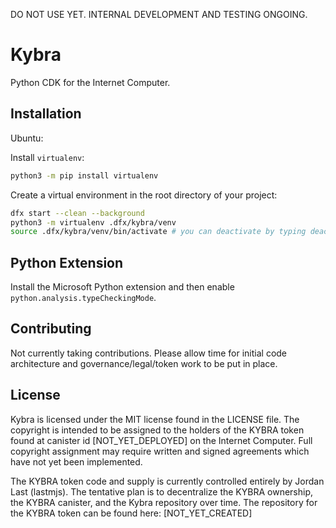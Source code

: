 DO NOT USE YET. INTERNAL DEVELOPMENT AND TESTING ONGOING.

# Kybra

Python CDK for the Internet Computer.

## Installation

Ubuntu:

Install `virtualenv`:

```bash
python3 -m pip install virtualenv
```

Create a virtual environment in the root directory of your project:

```bash
dfx start --clean --background
python3 -m virtualenv .dfx/kybra/venv
source .dfx/kybra/venv/bin/activate # you can deactivate by typing deactivate
```

## Python Extension

Install the Microsoft Python extension and then enable `python.analysis.typeCheckingMode`.

## Contributing

Not currently taking contributions. Please allow time for initial code architecture and governance/legal/token work to be put in place.

## License

Kybra is licensed under the MIT license found in the LICENSE file. The copyright is intended to be assigned to the holders of the KYBRA token found at canister id [NOT_YET_DEPLOYED] on the Internet Computer. Full copyright assignment may require written and signed agreements which have not yet been implemented.

The KYBRA token code and supply is currently controlled entirely by Jordan Last (lastmjs). The tentative plan is to decentralize the KYBRA ownership, the KYBRA canister, and the Kybra repository over time. The repository for the KYBRA token can be found here: [NOT_YET_CREATED]
